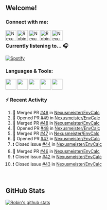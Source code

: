 
<!-- Allgemeine Notizen
	Die Icons sind unter diesen beiden Links zu finden:
	GitHub Repo: https://github.com/simple-icons/simple-icons
		> raw.githubusercontent ist erreichbar über Kontextmenü auf Bild und "Bild in neuem Tab öffnen"
	Simple Icons: https://cdn.jsdelivr.net/npm/simple-icons@3/icons/
 -->


## Welcome!

### Connect with me:
[<img align="left" alt="Nexusmeister | Twitter" width="35px" src="https://cdn.jsdelivr.net/npm/simple-icons@v3/icons/twitter.svg" />][twitter]
[<img align="left" alt="Robin Kaltenbach | Xing" width="35px" src="https://cdn.jsdelivr.net/npm/simple-icons@3.13.0/icons/xing.svg" />][xing]
[<img align="left" alt="Nexusmeister | Twitch" width="35px" src="https://simpleicons.org/icons/twitch.svg" />][twitch]
[<img align="left" alt="Robin Kaltenbach | Stack Overflow" width="35px" src="https://cdn.jsdelivr.net/npm/simple-icons@3.13.0/icons/stackoverflow.svg" />][stackOverflow]
[<img align="left" alt="Nexusmeister | Steam" width="35px" src="https://cdn.jsdelivr.net/npm/simple-icons@3.13.0/icons/steam.svg" />][steam]

<br />

### Currently listening to... 🎧

[![Spotify](https://spotify-now-playing.nexusmeister.vercel.app/api/spotify)](https://open.spotify.com/user/xkaltix?si=h_gYbj2sTlamJW9soY9fnQ)

### Languages & Tools:

<img width="35px" align="left" src="https://raw.githubusercontent.com/simple-icons/simple-icons/develop/icons/dot-net.svg" />
<img width="35px" align="left" src="https://raw.githubusercontent.com/simple-icons/simple-icons/develop/icons/csharp.svg" />
<img width="35px" align="left" src="https://raw.githubusercontent.com/simple-icons/simple-icons/develop/icons/visualstudio.svg" />
<img width="35px" align="left" src="https://raw.githubusercontent.com/simple-icons/simple-icons/develop/icons/microsoftsqlserver.svg" />
<img width="35px" align="left" src="https://github.com/simple-icons/simple-icons/blob/develop/icons/xamarin.svg" />

<br/>
<br/>

### :zap: Recent Activity
<!--START_SECTION:activity-->
1. 🎉 Merged PR [#49](https://github.com/Nexusmeister/EnvCalc/pull/49) in [Nexusmeister/EnvCalc](https://github.com/Nexusmeister/EnvCalc)
2. 💪 Opened PR [#49](https://github.com/Nexusmeister/EnvCalc/pull/49) in [Nexusmeister/EnvCalc](https://github.com/Nexusmeister/EnvCalc)
3. 🎉 Merged PR [#48](https://github.com/Nexusmeister/EnvCalc/pull/48) in [Nexusmeister/EnvCalc](https://github.com/Nexusmeister/EnvCalc)
4. 💪 Opened PR [#48](https://github.com/Nexusmeister/EnvCalc/pull/48) in [Nexusmeister/EnvCalc](https://github.com/Nexusmeister/EnvCalc)
5. 🎉 Merged PR [#47](https://github.com/Nexusmeister/EnvCalc/pull/47) in [Nexusmeister/EnvCalc](https://github.com/Nexusmeister/EnvCalc)
6. 💪 Opened PR [#47](https://github.com/Nexusmeister/EnvCalc/pull/47) in [Nexusmeister/EnvCalc](https://github.com/Nexusmeister/EnvCalc)
7. ❗️ Closed issue [#44](https://github.com/Nexusmeister/EnvCalc/issues/44) in [Nexusmeister/EnvCalc](https://github.com/Nexusmeister/EnvCalc)
8. 🎉 Merged PR [#46](https://github.com/Nexusmeister/EnvCalc/pull/46) in [Nexusmeister/EnvCalc](https://github.com/Nexusmeister/EnvCalc)
9. ❗️ Closed issue [#42](https://github.com/Nexusmeister/EnvCalc/issues/42) in [Nexusmeister/EnvCalc](https://github.com/Nexusmeister/EnvCalc)
10. ❗️ Closed issue [#43](https://github.com/Nexusmeister/EnvCalc/issues/43) in [Nexusmeister/EnvCalc](https://github.com/Nexusmeister/EnvCalc)
<!--END_SECTION:activity-->
 
 <br/>

## GitHub Stats
[![Robin's github stats](https://github-readme-stats.vercel.app/api?username=nexusmeister&count_private=true&show_icons=true&theme=dark)](https://github.com/anuraghazra/github-readme-stats)

[twitter]: https://twitter.com/nexxusmeister
[xing]: https://www.xing.com/profile/Robin_Kaltenbach3
[twitch]: https://www.twitch.tv/nexusmeister
[stackOverflow]: https://stackoverflow.com/users/10840553/robin-kaltenbach
[steam]: https://steamcommunity.com/id/nexusmeister

